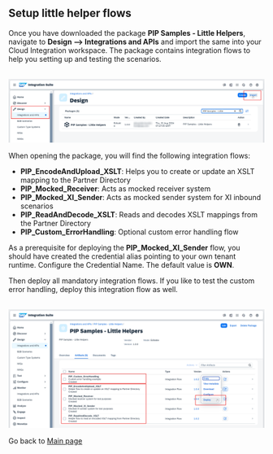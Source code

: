## Setup little helper flows

Once you have downloaded the package **PIP Samples - Little Helpers**, navigate to **Design --> Integrations and APIs** and import the same into your Cloud Integration workspace. The package contains integration flows to help you setting up and testing the scenarios.

<br>![](/images/04_01_ImportLittleHelpers.png)

When opening the package, you will find the following integration flows:

- **PIP_EncodeAndUpload_XSLT**: Helps you to create or update an XSLT mapping to the Partner Directory
- **PIP_Mocked_Receiver**: Acts as mocked receiver system
- **PIP_Mocked_XI_Sender**: Acts as mocked sender system for XI inbound scenarios
- **PIP_ReadAndDecode_XSLT**: Reads and decodes XSLT mappings from the Partner Directory
- **PIP_Custom_ErrorHandling**: Optional custom error handling flow

As a prerequisite for deploying the **PIP_Mocked_XI_Sender** flow, you should have created the credential alias pointing to your own tenant runtime. Configure the Credential Name. The default value is **OWN**.

Then deploy all mandatory integration flows. If you like to test the custom error handling, deploy this integration flow as well.

<br>![](/images/04_02_DeployLittleHelpers.png)

Go back to [Main page](../../README.md)
